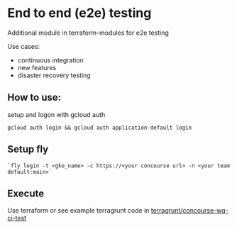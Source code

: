# End to end (e2e) testing

Additional module in terraform-modules for e2e testing

Use cases:
* continuous integration
* new features
* disaster recovery testing

## How to use:
setup and logon with gcloud auth
```
gcloud auth login && gcloud auth application-default login
```
## Setup fly
```
`fly login -t <gke_name> -c https://<your concourse url> -n <your team default:main>`
```

## Execute
Use terraform or see example terragrunt code in [terragrunt/concourse-wg-ci-test](../terragrunt/concourse-wg-ci-test/e2e-test/)